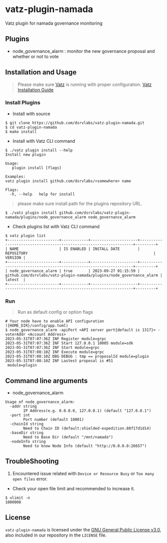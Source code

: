 # vatz-plugin-namada
Vatz plugin for namada governance monitoring

## Plugins
- node_governance_alarm : monitor the new governance proposal and whether or not to vote

## Installation and Usage
> Please make sure [Vatz](https://github.com/dsrvlabs/vatz) is running with proper configuration. [Vatz Installation Guide](https://github.com/dsrvlabs/vatz/blob/main/docs/installation.md)

### Install Plugins
- Install with source
```
$ git clone https://github.com/dsrvlabs/vatz-plugin-namada.git
$ cd vatz-plugin-namada
$ make install
```
- Install with Vatz CLI command
```
$ ./vatz plugin install --help
Install new plugin

Usage:
   plugin install [flags]

Examples:
vatz plugin install github.com/dsrvlabs/<somewhere> name

Flags:
  -h, --help   help for install
```
> please make sure install path for the plugins repository URL.
```
$ ./vatz plugin install github.com/dsrvlabs/vatz-plugin-namada/plugins/node_governance_alarm node_governance_alarm
```
- Check plugins list with Vatz CLI command
```
$ vatz plugin list
+-----------------------+------------+---------------------+-------------------------------------------------------------------+---------+
| NAME                  | IS ENABLED | INSTALL DATE        | REPOSITORY                                                        | VERSION |
+-----------------------+------------+---------------------+-------------------------------------------------------------------+---------+
| node_governance_alarm | true       | 2023-09-27 01:15:59 | github.com/dsrvlabs/vatz-plugin-namada/plugins/node_governance_alarm | latest  |
+-----------------------+------------+---------------------+-------------------------------------------------------------------+---------+
```

### Run
> Run as default config or option flags

```
# Your node have to enable API configuration ({HOME_DIR}/config/app.toml)
$ node_governance_alarm -apiPort <API server port{default is 1317}> -voterAddr <Account Address>
2023-05-31T07:07:36Z INF Register module=grpc
2023-05-31T07:07:36Z INF Start 127.0.0.1 10005 module=sdk
2023-05-31T07:07:36Z INF Start module=grpc
2023-05-31T07:08:10Z INF Execute module=grpc
2023-05-31T07:08:10Z DBG DEBUG : tmp == proposalId module=plugin
2023-05-31T07:08:10Z INF Lastest proposal is #51
 module=plugin
```
## Command line arguments

- node_governance_alarm
```
Usage of node_governance_alarm:
  -addr string
    	IP Address(e.g. 0.0.0.0, 127.0.0.1) (default "127.0.0.1")
  -port int
    	Port number (default 10001)
  -chainId string
    	Need to Chain ID (default:shielded-expedition.88f17d1d14)
  -baseDir string
    	Need to Base Dir (default "/mnt/namada")
  -nodeInfo string
    	Need to know Node Info (default "http://0.0.0.0:26657")  	
```

## TroubleShooting
1. Encountered issue related with `Device or Resource Busy` or `Too many open files` error.
 - Check your open file limit and recommended to increase it.
 ```
 $ ulimit -n
 1000000
 ```

## License

`vatz-plugin-namada` is licensed under the [GNU General Public License v3.0](https://www.gnu.org/licenses/gpl-3.0.en.html), also included in our repository in the `LICENSE` file.
